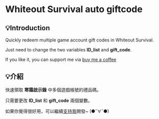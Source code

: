 # Whiteout Survival auto giftcode

## 💡Introduction

Quickly redeem multiple game account gift codes in Whiteout Survival.

Just need to change the two variables **ID_list** and **gift_code**.

If you like it, you can support me via [buy me a coffee](https://www.buymeacoffee.com/miali1206)

## 💡介紹
快速領取 **寒霜啟示錄** 中多個遊戲帳號的禮品碼。

只需要更改 **ID_list** 和 **gift_code** 兩個變數。

如果你覺得很好用，可以繼續[支持我](https://www.buymeacoffee.com/miali1206)開發~ (●ˇ∀ˇ●)
